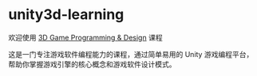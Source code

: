 # unity3d-learning

欢迎使用 [3D Game Programming & Design]() 课程

这是一门专注游戏软件编程能力的课程，通过简单易用的 Unity 游戏编程平台，帮助你掌握游戏引擎的核心概念和游戏软件设计模式。
